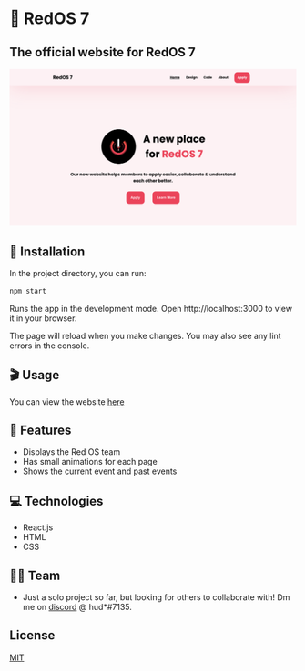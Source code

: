 # 🎈 RedOS 7

## **The official website for RedOS 7**

[<img src="./src/images/redos-screenshot.png"/>](https://redos7.netlify.app/)


## 🔐 Installation

In the project directory, you can run:
```bash
npm start
```
Runs the app in the development mode.
Open http://localhost:3000 to view it in your browser.

The page will reload when you make changes.
You may also see any lint errors in the console.

## 🎬 Usage

You can view the website [here](https://redos7.netlify.app/)

## 🏅 Features
- Displays the Red OS team
- Has small animations for each page
- Shows the current event and past events

## 💻 Technologies

- React.js
- HTML
- CSS

## 🧑‍💻 Team

- Just a solo project so far, but looking for others to collaborate with! Dm me on [discord](https://discord.com) @ hud*#7135.

## License
[MIT](https://choosealicense.com/licenses/mit/)
